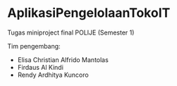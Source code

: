 # AplikasiPengelolaanTokoIT
Tugas miniproject final POLIJE (Semester 1)

Tim pengembang:
- Elisa Christian Alfrido Mantolas
- Firdaus Al Kindi
- Rendy Ardhitya Kuncoro
